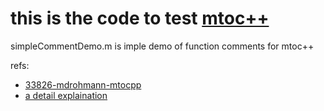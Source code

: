 # this is the code to test [mtoc++](http://www.ians.uni-stuttgart.de/MoRePaS/software/mtocpp/docs/index.html)

simpleCommentDemo.m is imple demo of function comments for mtoc++

refs:
- [33826-mdrohmann-mtocpp](https://www.mathworks.com/matlabcentral/fileexchange/33826-mdrohmann-mtocpp)
- [a detail explaination](http://mdengli.com/mtocppLearn/)